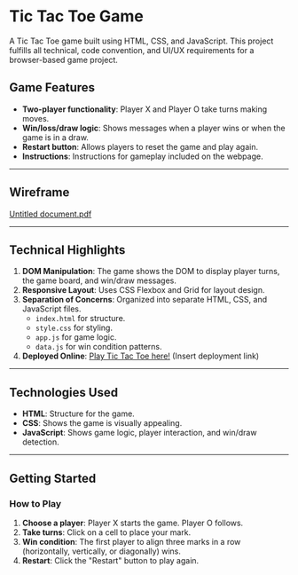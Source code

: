 # Tic Tac Toe Game

A Tic Tac Toe game built using HTML, CSS, and JavaScript. This project fulfills all technical, code convention, and UI/UX requirements for a browser-based game project.
##  **Game Features**
- **Two-player functionality**: Player X and Player O take turns making moves.
- **Win/loss/draw logic**: Shows messages when a player wins or when the game is in a draw.
- **Restart button**: Allows players to reset the game and play again.
- **Instructions**:  Instructions for gameplay included on the webpage.
---
## Wireframe

[Untitled document.pdf](https://github.com/user-attachments/files/18157920/Untitled.document.pdf)

---

##  **Technical Highlights**
1. **DOM Manipulation**: The game shows the DOM to display player turns, the game board, and win/draw messages.
2. **Responsive Layout**: Uses CSS Flexbox and Grid for layout design.
3. **Separation of Concerns**: Organized into separate HTML, CSS, and JavaScript files.
   - `index.html` for structure.
   - `style.css` for styling.
   - `app.js` for game logic.
   - `data.js` for win condition patterns.
4. **Deployed Online**: [Play Tic Tac Toe here!](#) (Insert deployment link)
---
## **Technologies Used**
- **HTML**: Structure for the game.
- **CSS**: Shows the game is visually appealing.
- **JavaScript**: Shows game logic, player interaction, and win/draw detection.
---
## **Getting Started**
### How to Play
1. **Choose a player**: Player X starts the game. Player O follows.
2. **Take turns**: Click on a cell to place your mark.
3. **Win condition**: The first player to align three marks in a row (horizontally, vertically, or diagonally) wins.
4. **Restart**: Click the "Restart" button to play again.







